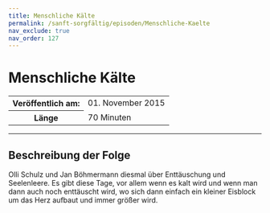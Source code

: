 ```yaml
---
title: Menschliche Kälte
permalink: /sanft-sorgfältig/episoden/Menschliche-Kaelte
nav_exclude: true
nav_order: 127
---
```


# Menschliche Kälte
<table class="resp-table dcf-table dcf-table-responsive dcf-table-bordered dcf-table-striped dcf-w-100%">
                    <tbody>
                        <tr>
                            <th scope="row">Veröffentlich am:</th>
                            <td data-label="Veröffentlich am:">01. November 2015</td>
                        </tr>
                        <tr>
                            <th scope="row">Länge </th>
                            <td data-label="Länge ">70 Minuten</td>
                        </tr></tbody>
                </table>

***

## Beschreibung der Folge

<div>
Olli Schulz und Jan Böhmermann diesmal über Enttäuschung und Seelenleere. Es gibt diese Tage, vor allem wenn es kalt wird und wenn man dann auch noch enttäuscht wird, wo sich dann einfach ein kleiner Eisblock um das Herz aufbaut und immer größer wird.  
</div>

